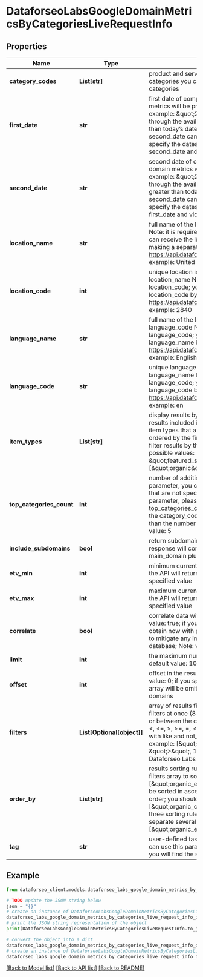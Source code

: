 # DataforseoLabsGoogleDomainMetricsByCategoriesLiveRequestInfo


## Properties

Name | Type | Description | Notes
------------ | ------------- | ------------- | -------------
**category_codes** | **List[str]** | product and service categories required field The maximum number of categories you can specify: 5 you can download the full list of possible categories | [optional] 
**first_date** | **str** | first date of comparison period required field first date for which domain metrics will be provided; date format: \&quot;yyyy-mm-dd\&quot;; example: \&quot;2021-06-01\&quot;; the list available dates is available through the available history endpoint; Note: first_date cannot be greater than today’s date; Also note: the dates specified in first_date and second_date cannot point to the same month of the same year; you can specify the dates in any order: first_date can be greater than second_date and vice versa; minimum date: \&quot;2020-10-01\&quot; | [optional] 
**second_date** | **str** | second date of comparison period required field second date for which domain metrics will be provided; date format: \&quot;yyyy-mm-dd\&quot;; example: \&quot;2021-10-01\&quot;; the list available dates is available through the available history endpoint; Note: second_date cannot be greater than today’s date; Also note: the dates specified in first_date and second_date cannot point to the same month of the same year; you can specify the dates in any order: second_date can be greater than first_date and vice versa; minimum date: \&quot;2020-10-01\&quot; | [optional] 
**location_name** | **str** | full name of the location required field if you don’t specify location_code Note: it is required to specify either location_name or location_code; you can receive the list of available locations with their location_name by making a separate request to https://api.dataforseo.com/v3/dataforseo_labs/locations_and_languages; example: United Kingdom | [optional] 
**location_code** | **int** | unique location identifier required field if you don’t specify location_name Note: it is required to specify either location_name or location_code; you can receive the list of available locations with their location_code by making a separate request to https://api.dataforseo.com/v3/dataforseo_labs/locations_and_languages; example: 2840 | [optional] 
**language_name** | **str** | full name of the language required field if you don’t specify language_code Note: it is required to specify either language_name or language_code; you can receive the list of available languages with their language_name by making a separate request to https://api.dataforseo.com/v3/dataforseo_labs/locations_and_languages; example: English | [optional] 
**language_code** | **str** | unique language identifier required field if you don’t specify language_name Note: it is required to specify either language_name or language_code; you can receive the list of available languages with their language_code by making a separate request to https://api.dataforseo.com/v3/dataforseo_labs/locations_and_languages; example: en | [optional] 
**item_types** | **List[str]** | display results by item type optional field indicates the type of search results included in the response; Note: if the item_types array contains item types that are different from the organic object, the results will be ordered by the first item type in the array; you will not be able to sort and filter results by the types of search results not included in the response; possible values: [\&quot;organic\&quot;, \&quot;paid\&quot;, \&quot;featured_snippet\&quot;, \&quot;local_pack\&quot;]; default value: [\&quot;organic\&quot;, \&quot;paid\&quot;] | [optional] 
**top_categories_count** | **int** | number of additional domain categories optional field by using this parameter, you can receive domains relevant to additional categories that are not specified in category_codes above; to learn more about the parameter, please refer to this help center article; by default, top_categories_count is equal to the number of categories specified in the category_codes array; Note: top_categories_count cannot be less than the number of categories in the category_codes array; maximum value: 5 | [optional] 
**include_subdomains** | **bool** | return subdomains in the API response optional field if false, the API response will contain main_domain only; if true, the API will return main_domain plus its subdomains (if available); default value: true | [optional] 
**etv_min** | **int** | minimum current organic ETV of the domain optional field if specified, the API will return only domains with organic_etv greater than the specified value | [optional] 
**etv_max** | **int** | maximum current organic ETV of the domain optional field if specified, the API will return only domains with organic_etv lesser than the specified value | [optional] 
**correlate** | **bool** | correlate data with previously obtained datasets optional field default value: true; if you use this parameter, our system will correlate data you obtain now with previously obtained datasets; this parameter is intended to mitigate any inconsistencies that may result from changes to our database; Note: we do not recommend setting correlate to false | [optional] 
**limit** | **int** | the maximum number of domains in the results array optional field default value: 100; maximum value: 1000 | [optional] 
**offset** | **int** | offset in the results array of returned domains optional field default value: 0; if you specify the 10 value, the first ten domains in the results array will be omitted and the data will be provided for the successive domains | [optional] 
**filters** | **List[Optional[object]]** | array of results filtering parameters optional field you can add several filters at once (8 filters maximum); you should set a logical operator and, or between the conditions the following operators are supported: regex, &lt;, &lt;&#x3D;, &gt;, &gt;&#x3D;, &#x3D;, &lt;&gt;, in, not_in, like, not_like; you can use the % operator with like and not_like to match any string of zero or more characters; example: [\&quot;metrics_history.202110.organic.pos_1\&quot;, \&quot;&gt;\&quot;, 15]; for more information about filters, please refer to Dataforseo Labs – Filters or this help center guide | [optional] 
**order_by** | **List[str]** | results sorting rules optional field you can use the same values as in the filters array to sort the results; default rule: [\&quot;organic_etv,desc\&quot;]; possible sorting types: asc – results will be sorted in ascending order desc – results will be sorted in descending order; you should use a comma to set up a sorting type; example: [\&quot;organic_count,desc\&quot;]; note that you can set no more than three sorting rules in a single request; you should use a comma to separate several sorting rules; example: [\&quot;organic_etv,desc\&quot;,\&quot;organic_count,asc\&quot;] | [optional] 
**tag** | **str** | user-defined task identifier optional field the character limit is 255; you can use this parameter to identify the task and match it with the result; you will find the specified tag value in the data object of the response | [optional] 

## Example

```python
from dataforseo_client.models.dataforseo_labs_google_domain_metrics_by_categories_live_request_info import DataforseoLabsGoogleDomainMetricsByCategoriesLiveRequestInfo

# TODO update the JSON string below
json = "{}"
# create an instance of DataforseoLabsGoogleDomainMetricsByCategoriesLiveRequestInfo from a JSON string
dataforseo_labs_google_domain_metrics_by_categories_live_request_info_instance = DataforseoLabsGoogleDomainMetricsByCategoriesLiveRequestInfo.from_json(json)
# print the JSON string representation of the object
print(DataforseoLabsGoogleDomainMetricsByCategoriesLiveRequestInfo.to_json())

# convert the object into a dict
dataforseo_labs_google_domain_metrics_by_categories_live_request_info_dict = dataforseo_labs_google_domain_metrics_by_categories_live_request_info_instance.to_dict()
# create an instance of DataforseoLabsGoogleDomainMetricsByCategoriesLiveRequestInfo from a dict
dataforseo_labs_google_domain_metrics_by_categories_live_request_info_form_dict = dataforseo_labs_google_domain_metrics_by_categories_live_request_info.from_dict(dataforseo_labs_google_domain_metrics_by_categories_live_request_info_dict)
```
[[Back to Model list]](../README.md#documentation-for-models) [[Back to API list]](../README.md#documentation-for-api-endpoints) [[Back to README]](../README.md)



